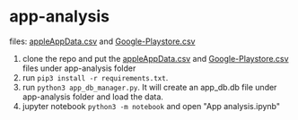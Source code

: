 # app-analysis

files:
[appleAppData.csv](https://www.kaggle.com/datasets/gauthamp10/apple-appstore-apps) and [Google-Playstore.csv](https://www.kaggle.com/datasets/gauthamp10/google-playstore-apps)

1. clone the repo and put the [appleAppData.csv](https://www.kaggle.com/datasets/gauthamp10/apple-appstore-apps) and [Google-Playstore.csv](https://www.kaggle.com/datasets/gauthamp10/google-playstore-apps) files under app-analysis folder
2. run `pip3 install -r requirements.txt`.
3. run `python3 app_db_manager.py`. It will create an app_db.db file under app-analysis folder and load the data.
4. jupyter notebook `python3 -m notebook` and open "App analysis.ipynb"
